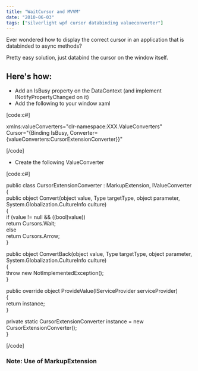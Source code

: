 ```yaml
---
title: "WaitCursor and MVVM"
date: "2010-06-03"
tags: ["silverlight wpf cursor databinding valueconverter"]
---
```


Ever wondered how to display the correct cursor in an application that is databinded to async methods?

Pretty easy solution, just databind the cursor on the window itself.

## Here's how:

  * Add an IsBusy property on the DataContext (and implement INotifyPropertyChanged on it)
  * Add the following to your window xaml

[code:c#]

xmlns:valueConverters="clr-namespace:XXX.ValueConverters"  
Cursor="{Binding IsBusy, Converter={valueConverters:CursorExtensionConverter}}" 

[/code]

  * Create the following ValueConverter

[code:c#]

public class CursorExtensionConverter : MarkupExtension, IValueConverter  
{  
public object Convert(object value, Type targetType, object parameter, System.Globalization.CultureInfo culture)  
{  
if (value != null && ((bool)value))  
return Cursors.Wait;   
else  
return Cursors.Arrow;  
}

public object ConvertBack(object value, Type targetType, object parameter, System.Globalization.CultureInfo culture)  
{  
throw new NotImplementedException();  
}

public override object ProvideValue(IServiceProvider serviceProvider)  
{  
return instance;  
}

private static CursorExtensionConverter instance = new CursorExtensionConverter();  
}

[/code]

### Note: Use of MarkupExtension

